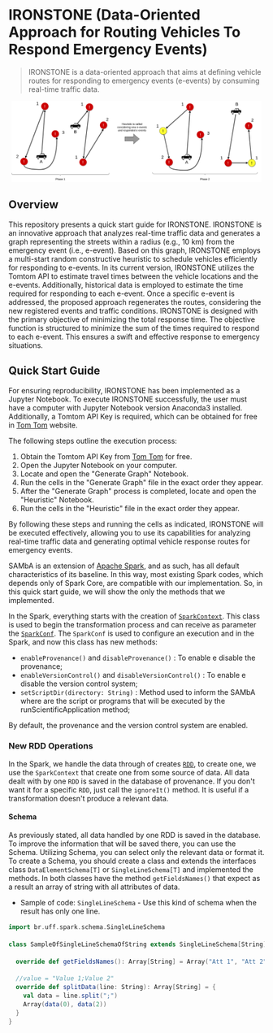# IRONSTONE (Data-Oriented Approach for Routing Vehicles To Respond Emergency Events)

>IRONSTONE is a data-oriented approach that aims at defining vehicle routes for responding to emergency events (e-events) by consuming real-time traffic data. 

<p align="center">
  <img src="Graphical+Abstract.png" style="max-height: 160px"/>
</p>

## Overview

This repository presents a quick start guide for IRONSTONE. IRONSTONE is an innovative approach that analyzes real-time traffic data and generates a graph representing the streets within a radius (e.g., 10 km) from the emergency event (i.e., e-event). Based on this graph, IRONSTONE employs a multi-start random constructive heuristic to schedule vehicles efficiently for responding to e-events. In its current version, IRONSTONE utilizes the Tomtom API to estimate travel times between the vehicle locations and the e-events. Additionally, historical data is employed to estimate the time required for responding to each e-event. Once a specific e-event is addressed, the proposed approach regenerates the routes, considering the new registered events and traffic conditions. IRONSTONE is designed with the primary objective of minimizing the total response time. The objective function is structured to minimize the sum of the times required to respond to each e-event. This ensures a swift and effective response to emergency situations.

## Quick Start Guide

For ensuring reproducibility, IRONSTONE has been implemented as a Jupyter Notebook. To execute IRONSTONE successfully, the user must have a computer with Jupyter Notebook version Anaconda3 installed. Additionally, a Tomtom API Key is required, which can be obtained for free in [Tom Tom](https://www.tomtom.com/)  website.

The following steps outline the execution process:

1. Obtain the Tomtom API Key from [Tom Tom](https://www.tomtom.com/) for free.
2. Open the Jupyter Notebook on your computer.
3. Locate and open the "Generate Graph" Notebook.
4. Run the cells in the "Generate Graph" file in the exact order they appear.
5. After the "Generate Graph" process is completed, locate and open the "Heuristic" Notebook.
6. Run the cells in the "Heuristic" file in the exact order they appear.

By following these steps and running the cells as indicated, IRONSTONE will be executed effectively, allowing you to use its capabilities for analyzing real-time traffic data and generating optimal vehicle response routes for emergency events.

SAMbA is an extension of [Apache Spark](https://spark.apache.org/), and as such, has all default characteristics of its baseline. In this way, most existing Spark codes, which depends only of Spark Core, are compatible with our implementation. So, in this quick start guide, we will show the only the methods that we implemented.

In the Spark, everything starts with the creation of [```SparkContext```](https://spark.apache.org/docs/2.2.1/api/java/org/apache/spark/SparkContext.html). This class is used to begin the transformation process and can receive as parameter the [```SparkConf```](https://spark.apache.org/docs/2.2.1/api/java/org/apache/spark/SparkConf.html). The ```SparkConf``` is used to configure an execution and in the Spark, and now this class has new methods:

- ```enableProvenance()``` and ```disableProvenance()``` : To enable e disable the provenance;
- ```enableVersionControl()``` and ```disableVersionControl()``` : To enable e disable the version control system;
- ```setScriptDir(directory: String)``` : Method used to inform the SAMbA where are the script or programs that will be executed by the runScientificApplication method;

By default, the provenance and the version control system are enabled.

### New RDD Operations


In the Spark, we handle the data through of creates [```RDD```](https://spark.apache.org/docs/2.2.1/api/java/org/apache/spark/rdd/RDD.html), to create one, we use the ```SparkContext``` that create one from some source of data. All data dealt with by one ```RDD``` is saved in the database of provenance. If you don't want it for a specific ```RDD```, just call the ```ignoreIt()``` method. It is useful if a transformation doesn't produce a relevant data.


#### Schema

As previously stated, all data handled by one RDD is saved in the database. To improve the information that will be saved there, you can use the Schema. Utilizing Schema, you can select only the relevant data or format it. To create a Schema, you should create a class and extends the interfaces class ```DataElementSchema[T]``` or ```SingleLineSchema[T]``` and implemented the methods. In both classes have the method ```getFieldsNames()``` that expect as a result an array of string with all attributes of data.

* Sample of code: ```SingleLineSchema``` - Use this kind of schema when the result has only one line.

```scala
import br.uff.spark.schema.SingleLineSchema

class SampleOfSingleLineSchemaOfString extends SingleLineSchema[String] {

  override def getFieldsNames(): Array[String] = Array("Att 1", "Att 2")

  //value = "Value 1;Value 2"
  override def splitData(line: String): Array[String] = {
    val data = line.split(";")
    Array(data(0), data(2))
  }
}
```
